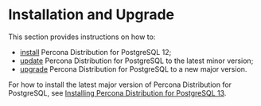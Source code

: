 # Installation and Upgrade

This section provides instructions on how to:

- [install](installing.md) Percona Distribution for PostgreSQL 12;
- [update](minor-upgrade.md) Percona Distribution for PostgreSQL to the latest minor version;
- [upgrade](major-upgrade.md) Percona Distribution for PostgreSQL to a new major version. 

For how to install the latest major version of Percona Distribution for PostgreSQL, see [Installing Percona Distribution for PostgreSQL 13](https://www.percona.com/doc/postgresql/13/installing.html).